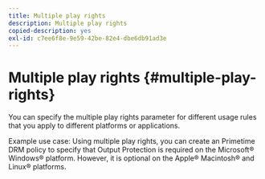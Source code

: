 ```yaml
---
title: Multiple play rights
description: Multiple play rights
copied-description: yes
exl-id: c7ee6f8e-9e59-42be-82e4-dbe6db91ad3e
---
```

# Multiple play rights {#multiple-play-rights}

You can specify the multiple play rights parameter for different usage rules that you apply to different platforms or applications.

Example use case: Using multiple play rights, you can create an Primetime DRM policy to specify that Output Protection is required on the Microsoft® Windows® platform. However, it is optional on the Apple® Macintosh® and Linux® platforms.
